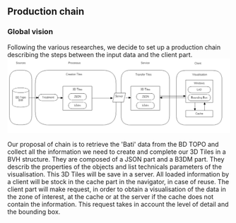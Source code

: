 ## Production chain

### Global vision  
Following the various researches, we decide to set up a production chain describing the steps between the input data and the client part.  
![Production chain](../images/Chaine_production.png "Production chain")

Our proposal of chain is to retrieve the 'Bati' data from the BD TOPO and collect all the information we need to create and complete our 3D Tiles in a BVH structure. They are composed of a JSON part and a B3DM part. They describ the properties of the objects and list technicals parameters of the visualisation.
This 3D Tiles will be save in a server. All loaded information by a client will be stock in the cache part in the navigator, in case of reuse. The client part will make request, in order to obtain a visualisation of the data in the zone of interest, at the cache or at the server if the cache does not contain the information. This request takes in account the level of detail and the bounding box.
